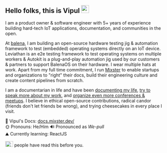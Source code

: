 ## Hello folks, this is Vipul  <img src="https://docs.mixster.dev/img/hatching.gif" height=25 width=25 />

I am a product owner & software engineer with 5+ years of experience building hard-tech IoT applications, documentation, and communities in the open.

At [balena](https://balena.io), I am building an open-source hardware testing jig & automation framework to test (embedded) operating systems directly on an IoT device. Leviathan is an e2e testing framework to test operating systems on multiple workers & Autokit is a plug-and-play automation jig used by our customers & partners to support BalenaOS on their hardware. I wear multiple hats at work. Apart from my full time commitment, I run [Mixster](https://bit.ly/whatmixster) to enable startups and organizations to "right" their docs, build their engineering culture and create content pipelines from scratch.

I am a documentarian in life and have been [documenting my life](http://mixster.dev/), [try to speak more about my work](https://docs.mixster.dev/Talks), and [organize even more conferences & meetups](https://docs.mixster.dev/Communities). I believe in ethical open-source contributions, radical candor (friends don't let friends be wrong), and trying cheesecakes in every place I visit. 

📝 Vipul's Docs: [docs.mixster.dev/](https://docs.mixster.dev)   
🌞 Pronouns: He/Him 
🔊 Pronounced as _We-pull_  
⛰ Currently learning: ReactJS 

<img src="https://komarev.com/ghpvc/?username=vipulgupta2048&color=green&style=flat-square&label=" height=18 width=25 > people have read this before you.
